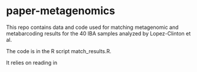 # paper-metagenomics

This repo contains data and code used for matching metagenomic and metabarcoding results for
the 40 IBA samples analyzed by Lopez-Clinton et al.

The code is in the R script match_results.R.

It relies on reading in 
